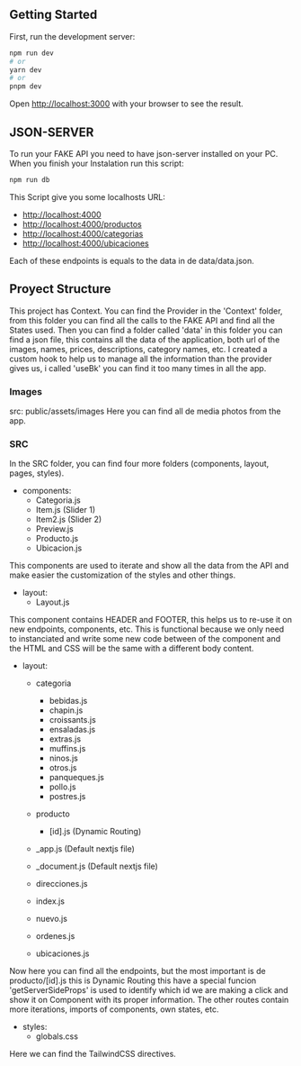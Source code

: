 ## Getting Started

First, run the development server:

```bash
npm run dev
# or
yarn dev
# or
pnpm dev
```
Open [http://localhost:3000](http://localhost:3000) with your browser to see the result.

## JSON-SERVER
To run your FAKE API you need to have json-server installed on your PC. When you finish your Instalation run this script:

```bash
npm run db
```
This Script give you some localhosts URL: 

  - [http://localhost:4000](http://localhost:4000)
  - [http://localhost:4000/productos](http://localhost:4000/productos)
  - [http://localhost:4000/categorias](http://localhost:4000/categorias)
  - [http://localhost:4000/ubicaciones](http://localhost:4000/ubicaciones)
  
Each of these endpoints is equals to the data in de data/data.json.

## Proyect Structure

This project has Context. You can find the Provider in the 'Context' folder, from this folder you can find all the calls to the FAKE API and find all the States used. Then you can find a folder called 'data' in this folder you can find a json file, this contains all the data of the application, both url of the images, names, prices, descriptions, category names, etc.
I created a custom hook to help us to manage all the information than the provider gives us, i called 'useBk' you can find it too many times in all the app.

### Images
src: public/assets/images
Here you can find all de media photos from the app. 

### SRC
In the SRC folder, you can find four more folders (components, layout, pages, styles). 
- components: 
  - Categoria.js
  - Item.js (Slider 1)
  - Item2.js (Slider 2)
  - Preview.js 
  - Producto.js
  - Ubicacion.js

This components are used to iterate and show all the data from the API and make easier the customization of the styles and other things.

- layout: 
  - Layout.js

This component contains HEADER and FOOTER, this helps us to re-use it on new endpoints, components, etc. This is functional because we only need to instanciated and write some new code between of the component and the HTML and CSS will be the same with a different body content.

- layout: 
  - categoria
    - bebidas.js
    - chapin.js
    - croissants.js
    - ensaladas.js
    - extras.js
    - muffins.js
    - ninos.js
    - otros.js
    - panqueques.js
    - pollo.js
    - postres.js
  
  - producto
    - [id].js (Dynamic Routing)

  - _app.js (Default nextjs file)
  - _document.js (Default nextjs file)
  - direcciones.js
  - index.js 
  - nuevo.js
  - ordenes.js
  - ubicaciones.js

Now here you can find all the endpoints, but the most important is de producto/[id].js this is Dynamic Routing this have a special funcion 'getServerSideProps' is used to identify which id we are making a click and show it on Component with its proper information. The other routes contain more iterations, imports of components, own states, etc.

- styles: 
  - globals.css 

Here we can find the TailwindCSS directives.
